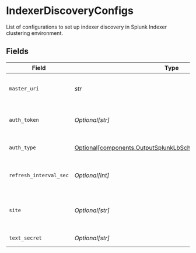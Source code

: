 # IndexerDiscoveryConfigs

List of configurations to set up indexer discovery in Splunk Indexer clustering environment.


## Fields

| Field                                                                                                                                     | Type                                                                                                                                      | Required                                                                                                                                  | Description                                                                                                                               |
| ----------------------------------------------------------------------------------------------------------------------------------------- | ----------------------------------------------------------------------------------------------------------------------------------------- | ----------------------------------------------------------------------------------------------------------------------------------------- | ----------------------------------------------------------------------------------------------------------------------------------------- |
| `master_uri`                                                                                                                              | *str*                                                                                                                                     | :heavy_check_mark:                                                                                                                        | Full URI of Splunk cluster Manager (scheme://host:port). E.g.: https://managerAddress:8089                                                |
| `auth_token`                                                                                                                              | *Optional[str]*                                                                                                                           | :heavy_minus_sign:                                                                                                                        | Authentication token required to authenticate to cluster Manager for indexer discovery.                                                   |
| `auth_type`                                                                                                                               | [Optional[components.OutputSplunkLbSchemasAuthenticationMethod]](../../models/components/outputsplunklbschemasauthenticationmethod.md)    | :heavy_minus_sign:                                                                                                                        | Enter a token directly, or provide a secret referencing a token                                                                           |
| `refresh_interval_sec`                                                                                                                    | *Optional[int]*                                                                                                                           | :heavy_minus_sign:                                                                                                                        | Time interval in seconds between two consecutive indexer list fetches from cluster Manager.                                               |
| `site`                                                                                                                                    | *Optional[str]*                                                                                                                           | :heavy_minus_sign:                                                                                                                        | Clustering site of the indexers from where indexers need to be discovered. In case of single site cluster, it defaults to 'default' site. |
| `text_secret`                                                                                                                             | *Optional[str]*                                                                                                                           | :heavy_minus_sign:                                                                                                                        | Select (or create) a stored text secret                                                                                                   |